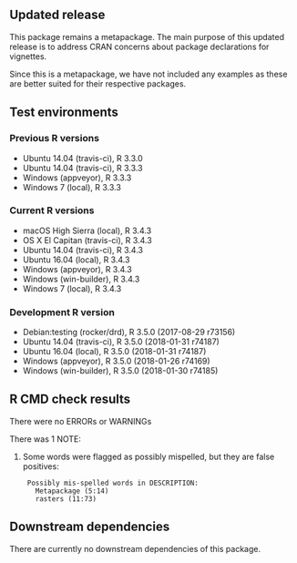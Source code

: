 ## Updated release

This package remains a metapackage. The main purpose of this updated release is to address CRAN concerns about package declarations for vignettes.

Since this is a metapackage, we have not included any examples as these are better suited for their respective packages.

## Test environments

### Previous R versions
* Ubuntu 14.04        (travis-ci), R 3.3.0
* Ubuntu 14.04        (travis-ci), R 3.3.3
* Windows              (appveyor), R 3.3.3
* Windows 7               (local), R 3.3.3

### Current R versions
* macOS High Sierra    (local), R 3.4.3
* OS X El Capitan  (travis-ci), R 3.4.3
* Ubuntu 14.04     (travis-ci), R 3.4.3
* Ubuntu 16.04         (local), R 3.4.3
* Windows           (appveyor), R 3.4.3
* Windows        (win-builder), R 3.4.3
* Windows 7            (local), R 3.4.3

### Development R version
* Debian:testing  (rocker/drd), R 3.5.0 (2017-08-29 r73156)
* Ubuntu 14.04     (travis-ci), R 3.5.0 (2018-01-31 r74187)
* Ubuntu 16.04         (local), R 3.5.0 (2018-01-31 r74187)
* Windows           (appveyor), R 3.5.0 (2018-01-26 r74169)
* Windows        (win-builder), R 3.5.0 (2018-01-30 r74185)

## R CMD check results

There were no ERRORs or WARNINGs

There was 1 NOTE:

1. Some words were flagged as possibly mispelled, but they are false positives:

        Possibly mis-spelled words in DESCRIPTION: 
          Metapackage (5:14)
          rasters (11:73)

## Downstream dependencies

There are currently no downstream dependencies of this package.
